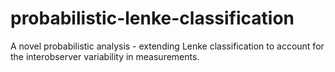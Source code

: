 # probabilistic-lenke-classification

A novel probabilistic analysis - extending Lenke classification to account for the interobserver variability in measurements.